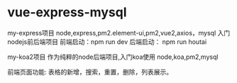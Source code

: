 # vue-express-mysql

my-express项目
node,express,pm2.element-ui,pm2,vue2,axios，mysql 入门nodejs前后端项目
前端启动：npm run dev
后端启动： npm  run houtai 

my-koa2项目 
作为纯粹的node后端项目,入门koa使用
node,koa,pm2,mysql

前端页面功能: 表格的新增，搜索，重置，删除，列表展示。

